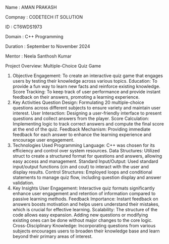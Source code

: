 Name : AMAN PRAKASH

Compnay : CODETECH IT SOLUTION

ID : CT6WDS1973

Domain : C++ Programming

Duration : September to November 2024

Mentor : Neela Santhosh Kumar

Project Overview: Multiple-Choice Quiz Game
1. Objective
Engagement: To create an interactive quiz game that engages users by testing their knowledge across various topics.
Education: To provide a fun way to learn new facts and reinforce existing knowledge.
Score Tracking: To keep track of user performance and provide instant feedback on their answers, promoting a learning experience.
2. Key Activities
Question Design: Formulating 20 multiple-choice questions across different subjects to ensure variety and maintain user interest.
User Interaction: Designing a user-friendly interface to present questions and collect answers from the player.
Score Calculation: Implementing logic to track correct answers and compute the final score at the end of the quiz.
Feedback Mechanism: Providing immediate feedback for each answer to enhance the learning experience and encourage user engagement.
3. Technologies Used
Programming Language: C++ was chosen for its efficiency and control over system resources.
Data Structures: Utilized struct to create a structured format for questions and answers, allowing easy access and management.
Standard Input/Output: Used standard input/output functions (cin and cout) to interact with the user and display results.
Control Structures: Employed loops and conditional statements to manage quiz flow, including question display and answer validation.
4. Key Insights
User Engagement: Interactive quiz formats significantly enhance user engagement and retention of information compared to passive learning methods.
Feedback Importance: Instant feedback on answers boosts motivation and helps users understand their mistakes, which is crucial for effective learning.
Scalability: The structure of the code allows easy expansion. Adding new questions or modifying existing ones can be done without major changes to the core logic.
Cross-Disciplinary Knowledge: Incorporating questions from various subjects encourages users to broaden their knowledge base and learn beyond their primary areas of interest.
